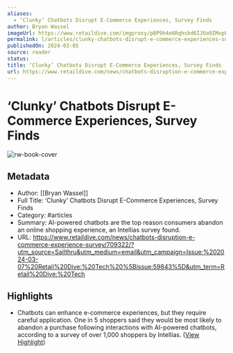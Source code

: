 ```yaml
---
aliases:
  - ‘Clunky’ Chatbots Disrupt E-Commerce Experiences, Survey Finds
author: Bryan Wassel
imageUrl: https://www.retaildive.com/imgproxy/pBP9h4e6Rqhsbd6IJOa9IMvpFxmYwh_HqXbF5a94m1c/g:ce/rs:fill:770:435:0/bG9jYWw6Ly8vZGl2ZWltYWdlL0dldHR5SW1hZ2VzLTEzNjIzMjg0NjNfMk1TSVdpaS5qcGc.webp
permalink: l/articles/clunky-chatbots-disrupt-e-commerce-experiences-survey-finds
publishedOn: 2024-03-05
source: reader
status: 
title: ‘Clunky’ Chatbots Disrupt E-Commerce Experiences, Survey Finds
url: https://www.retaildive.com/news/chatbots-disruption-e-commerce-experience-survey/709322/?utm_source=Sailthru&utm_medium=email&utm_campaign=Issue:%202024-03-07%20Retail%20Dive:%20Tech%20%5Bissue:59843%5D&utm_term=Retail%20Dive:%20Tech
---
```

# ‘Clunky’ Chatbots Disrupt E-Commerce Experiences, Survey Finds

![rw-book-cover](https://www.retaildive.com/imgproxy/pBP9h4e6Rqhsbd6IJOa9IMvpFxmYwh_HqXbF5a94m1c/g:ce/rs:fill:770:435:0/bG9jYWw6Ly8vZGl2ZWltYWdlL0dldHR5SW1hZ2VzLTEzNjIzMjg0NjNfMk1TSVdpaS5qcGc.webp)

## Metadata

- Author: [[Bryan Wassel]]
- Full Title: ‘Clunky’ Chatbots Disrupt E-Commerce Experiences, Survey Finds
- Category: #articles
- Summary: AI-powered chatbots are the top reason consumers abandon an online shopping experience, an Intellias survey found.
- URL: https://www.retaildive.com/news/chatbots-disruption-e-commerce-experience-survey/709322/?utm_source=Sailthru&utm_medium=email&utm_campaign=Issue:%202024-03-07%20Retail%20Dive:%20Tech%20%5Bissue:59843%5D&utm_term=Retail%20Dive:%20Tech

## Highlights

- Chatbots can enhance e-commerce experiences, but they require careful application. One in 5 shoppers said they would be most likely to abandon a purchase following interactions with AI-powered chatbots, according to a survey of over 1,000 shoppers by Intellias. ([View Highlight](https://read.readwise.io/read/01hrs4nk4sy6qj3j0pv7kk2t2m))
